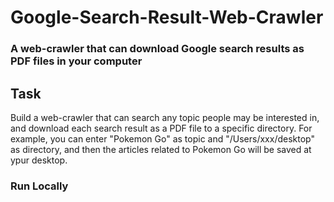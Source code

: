 # Google-Search-Result-Web-Crawler

### A web-crawler that can download Google search results as PDF files in your computer

## Task
Build a web-crawler that can search any topic people may be interested in, and download each search result as a PDF file to a specific directory.
For example, you can enter "Pokemon Go" as topic and "/Users/xxx/desktop" as directory, and then the articles related to Pokemon Go will be saved at ypur desktop.

### Run Locally
